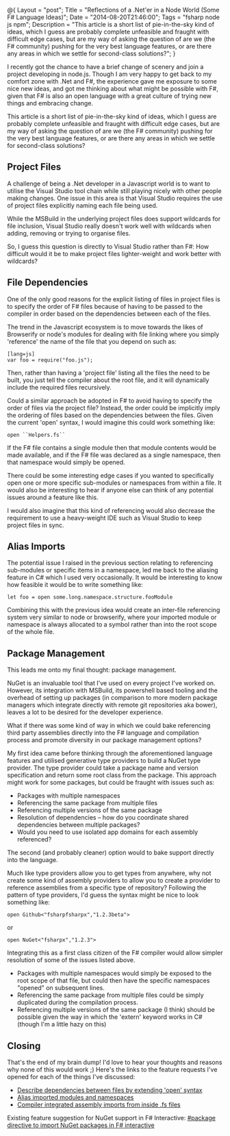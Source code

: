 @{
    Layout = "post";
    Title = "Reflections of a .Net'er in a Node World (Some F# Language Ideas)";
    Date = "2014-08-20T21:46:00";
    Tags = "fsharp node js npm";
    Description = "This article is a short list of pie-in-the-sky kind of ideas, which I guess are probably complete unfeasible and fraught with difficult edge cases, but are my way of asking the question of are we (the F# community) pushing for the very best language features, or are there any areas in which we settle for second-class solutions?";
}

I recently got the chance to have a brief change of scenery and join a project developing in node.js. Though I am very happy to get back to my comfort zone with .Net and F#, the experience gave me exposure to some nice new ideas, and got me thinking about what might be possible with F#, given that F# is also an open language with a great culture of trying new things and embracing change.

This article is a short list of pie-in-the-sky kind of ideas, which I guess are probably complete unfeasible and fraught with difficult edge cases, but are my way of asking the question of are we (the F# community) pushing for the very best language features, or are there any areas in which we settle for second-class solutions?

## Project Files
A challenge of being a .Net developer in a Javascript world is to want to utilise the Visual Studio tool chain while still playing nicely with other people making changes. One issue in this area is that Visual Studio requires the use of project files explicitly naming each file being used.

While the MSBuild in the underlying project files does support wildcards for file inclusion, Visual Studio really doesn't work well with wildcards when adding, removing or trying to organise files.

So, I guess this question is directly to Visual Studio rather than F#: How difficult would it be to make project files lighter-weight and work better with wildcards?

## File Dependencies
One of the only good reasons for the explicit listing of files in project files is to specify the order of F# files because of having to be passed to the compiler in order based on the dependencies between each of the files.

The trend in the Javascript ecosystem is to move towards the likes of Browserify or node's modules for dealing with file linking where you simply 'reference' the name of the file that you depend on such as:

    [lang=js]
    var foo = require("foo.js");

Then, rather than having a 'project file' listing all the files the need to be built, you just tell the compiler about the root file, and it will dynamically include the required files recursively.

Could a similar approach be adopted in F# to avoid having to specify the order of files via the project file? Instead, the order could be implicitly imply the ordering of files based on the dependencies between the files. Given the current 'open' syntax, I would imagine this could work something like:

    open ``Helpers.fs``

If the F# file contains a single module then that module contents would be made available, and if the F# file was declared as a single namespace, then that namespace would simply be opened.

There could be some interesting edge cases if you wanted to specifically open one or more specific sub-modules or namespaces from within a file. It would also be interesting to hear if anyone else can think of any potential issues around a feature like this.

I would also imagine that this kind of referencing would also decrease the requirement to use a heavy-weight IDE such as Visual Studio to keep project files in sync.

## Alias Imports
The potential issue I raised in the previous section relating to referencing sub-modules or specific items in a namespace, led me back to the aliasing feature in C# which I used very occasionally. It would be interesting to know how feasible it would be to write something like:

    let foo = open some.long.namespace.structure.fooModule

Combining this with the previous idea would create an inter-file referencing system very similar to node or browserify, where your imported module or namespace is always allocated to a symbol rather than into the root scope of the whole file.

## Package Management
This leads me onto my final thought: package management.

NuGet is an invaluable tool that I've used on every project I've worked on. However, its integration with MSBuild, its powershell based tooling and the overhead of setting up packages (in comparison to more modern package managers which integrate directly with remote git repositories aka bower), leaves a lot to be desired for the developer experience.

What if there was some kind of way in which we could bake referencing third party assemblies directly into the F# language and compilation process and promote diversity in our package management options?

My first idea came before thinking through the aforementioned language features and utilised generative type providers to build a NuGet type provider. The type provider could take a package name and version specification and return some root class from the package. This approach might work for some packages, but could be fraught with issues such as:
- Packages with multiple namespaces
- Referencing the same package from multiple files
- Referencing multiple versions of the same package
- Resolution of dependencies – how do you coordinate shared dependencies between multiple packages?
- Would you need to use isolated app domains for each assembly referenced?

The second (and probably cleaner) option would to bake support directly into the language.

Much like type providers allow you to get types from anywhere, why not create some kind of assembly providers to allow you to create a provider to reference assemblies from a specific type of repository? Following the pattern of type providers, I'd guess the syntax might be nice to look something like:

    open Github<"fsharpfsharpx","1.2.3beta">

or

    open NuGet<"fsharpx","1.2.3">

Integrating this as a first class citizen of the F# compiler would allow simpler resolution of some of the issues listed above.
- Packages with multiple namespaces would simply be exposed to the root scope of that file, but could then have the specific namespaces "opened" on subsequent lines.
- Referencing the same package from multiple files could be simply duplicated during the compilation process.
- Referencing multiple versions of the same package (I think) should be possible given the way in which the 'extern' keyword works in C# (though I'm a little hazy on this)

## Closing
That's the end of my brain dump! I'd love to hear your thoughts and reasons why none of this would work ;) Here's the links to the feature requests I've opened for each of the things I've discussed:

- [Describe dependencies between files by extending 'open' syntax](https://fslang.uservoice.com/forums/245727-f-language/suggestions/6323146-describe-dependencies-between-files-by-extending)
- [Alias imported modules and namespaces](https://fslang.uservoice.com/forums/245727-f-language/suggestions/6323201-alias-imported-modules-and-namespaces)
- [Compiler integrated assembly imports from inside .fs files](https://fslang.uservoice.com/forums/245727-f-language/suggestions/6323264-compiler-integrated-assembly-imports-from-inside)

Existing feature suggestion for NuGet support in F# Interactive: [#package directive to import NuGet packages in F# interactive](https://fslang.uservoice.com/forums/245727-f-language/suggestions/5670137--package-directive-to-import-nuget-packages-in-f)

